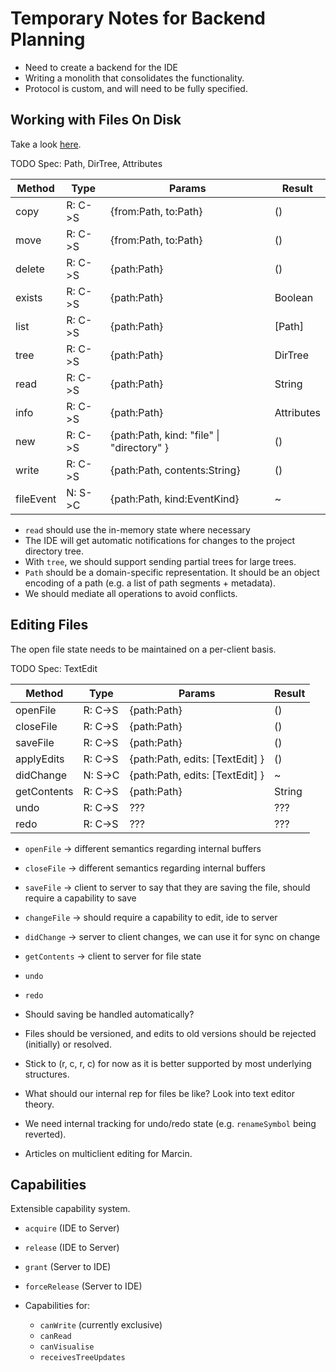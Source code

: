 # Temporary Notes for Backend Planning

- Need to create a backend for the IDE
- Writing a monolith that consolidates the functionality.
- Protocol is custom, and will need to be fully specified.

## Working with Files On Disk
Take a look [here](https://github.com/luna/ide/blob/master/lib/ide/file-manager/README.md).

TODO Spec: Path, DirTree, Attributes

| Method    | Type    | Params                                        | Result     |
|-----------|---------|-----------------------------------------------|------------|
| copy      | R: C->S | {from:Path, to:Path}                          | ()         |
| move      | R: C->S | {from:Path, to:Path}                          | ()         |
| delete    | R: C->S | {path:Path}                                   | ()         |
| exists    | R: C->S | {path:Path}                                   | Boolean    |
| list      | R: C->S | {path:Path}                                   | [Path]     |
| tree      | R: C->S | {path:Path}                                   | DirTree    |
| read      | R: C->S | {path:Path}                                   | String     |
| info      | R: C->S | {path:Path}                                   | Attributes |
| new       | R: C->S | {path:Path, kind: "file" &#124; "directory" } | ()         |
| write     | R: C->S | {path:Path, contents:String}                  | ()         |
| fileEvent | N: S->C | {path:Path, kind:EventKind}                   | ~          |

- `read` should use the in-memory state where necessary
- The IDE will get automatic notifications for changes to the project directory
  tree.
- With `tree`, we should support sending partial trees for large trees.
- `Path` should be a domain-specific representation. It should be an object
  encoding of a path (e.g. a list of path segments + metadata).
- We should mediate all operations to avoid conflicts.

## Editing Files
The open file state needs to be maintained on a per-client basis.

TODO Spec: TextEdit

| Method      | Type    | Params                                | Result     |
|-------------|---------|---------------------------------------|------------|
| openFile    | R: C->S | {path:Path}                           | ()         |
| closeFile   | R: C->S | {path:Path}                           | ()         |
| saveFile    | R: C->S | {path:Path}                           | ()         |
| applyEdits  | R: C->S | {path:Path, edits: [TextEdit] }       | ()         |
| didChange   | N: S->C | {path:Path, edits: [TextEdit] }       | ~          |
| getContents | R: C->S | {path:Path}                           | String     |
| undo        | R: C->S | ???                                   | ???        |
| redo        | R: C->S | ???                                   | ???        | 

- `openFile` -> different semantics regarding internal buffers
- `closeFile` -> different semantics regarding internal buffers
- `saveFile` -> client to server to say that they are saving the file, should 
  require a capability to save
- `changeFile` -> should require a capability to edit, ide to server
- `didChange` -> server to client changes, we can use it for sync on change
- `getContents` -> client to server for file state
- `undo`
- `redo`

- Should saving be handled automatically?
- Files should be versioned, and edits to old versions should be rejected
  (initially) or resolved.
- Stick to (r, c, r, c) for now as it is better supported by most underlying
  structures.
- What should our internal rep for files be like? Look into text editor theory.
- We need internal tracking for undo/redo state (e.g. `renameSymbol` being
  reverted).

- Articles on multiclient editing for Marcin.

## Capabilities
Extensible capability system.

- `acquire` (IDE to Server)
- `release` (IDE to Server)
- `grant` (Server to IDE)
- `forceRelease` (Server to IDE)

- Capabilities for:
    + `canWrite` (currently exclusive)
    + `canRead` 
    + `canVisualise`
    + `receivesTreeUpdates`
